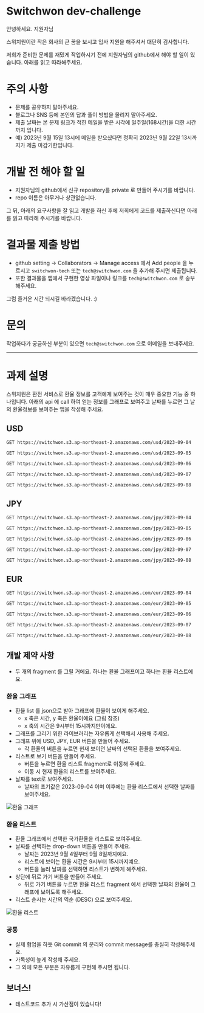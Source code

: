 # Switchwon dev-challenge
안녕하세요. 지원자님

스위치원이란 작은 회사의 큰 꿈을 보시고 입사 지원을 해주셔서 대단히 감사합니다.

저희가 준비한 문제를 재밌게 작업하시기 전에 지원자님의 github에서 해야 할 일이 있습니다. 아래를 읽고 따라해주세요.

# 주의 사항
- 문제를 공유하지 말아주세요.
- 블로그나 SNS 등에 본인의 답과 풀이 방법을 올리지 말아주세요.
- 제출 날짜는 본 문제 링크가 적힌 메일을 받은 시각에 일주일(168시간)을 더한 시간까지 입니다.
- 예) 2023년 9월 15일 13시에 메일을 받으셨다면 정확히 2023년 9월 22일 13시까지가 제출 마감기한입니다.

# 개발 전 해야 할 일
- 지원자님의 github에서 신규 repository를 private 로 만들어 주시기를 바랍니다.
- repo 이름은 아무거나 상관없습니다.

그 뒤, 아래의 요구사항을 잘 읽고 개발을 하신 후에 저희에게 코드를 제출하신다면 아래를 읽고 따라해 주시기를 바랍니다.
# 결과물 제출 방법
- github setting -> Collaborators -> Manage access 에서 Add people 을 누르시고 `switchwon-tech` 또는 `tech@switchwon.com` 을 추가해 주시면 제출됩니다.
- 또한 결과물을 앱에서 구현한 영상 파일이나 링크를  `tech@switchwon.com` 로 송부해주세요.

그럼 즐거운 시간 되시길 바라겠습니다. :)

# 문의
작업하다가 궁금하신 부분이 있으면 `tech@switchwon.com` 으로 이메일을 보내주세요.

---

# 과제 설명
스위치원은 환전 서비스로 환율 정보를 고객에게 보여주는 것이 매우 중요한 기능 중 하나입니다.
아래의 api 에 call 하여 얻는 정보를 그래프로 보여주고 날짜를 누르면 그 날의 환율정보를 보여주는 앱을 작성해 주세요.

## USD
`GET https://switchwon.s3.ap-northeast-2.amazonaws.com/usd/2023-09-04`

`GET https://switchwon.s3.ap-northeast-2.amazonaws.com/usd/2023-09-05`

`GET https://switchwon.s3.ap-northeast-2.amazonaws.com/usd/2023-09-06`

`GET https://switchwon.s3.ap-northeast-2.amazonaws.com/usd/2023-09-07`

`GET https://switchwon.s3.ap-northeast-2.amazonaws.com/usd/2023-09-08`

## JPY
`GET https://switchwon.s3.ap-northeast-2.amazonaws.com/jpy/2023-09-04`

`GET https://switchwon.s3.ap-northeast-2.amazonaws.com/jpy/2023-09-05`

`GET https://switchwon.s3.ap-northeast-2.amazonaws.com/jpy/2023-09-06`

`GET https://switchwon.s3.ap-northeast-2.amazonaws.com/jpy/2023-09-07`

`GET https://switchwon.s3.ap-northeast-2.amazonaws.com/jpy/2023-09-08`

## EUR
`GET https://switchwon.s3.ap-northeast-2.amazonaws.com/eur/2023-09-04`

`GET https://switchwon.s3.ap-northeast-2.amazonaws.com/eur/2023-09-05`

`GET https://switchwon.s3.ap-northeast-2.amazonaws.com/eur/2023-09-06`

`GET https://switchwon.s3.ap-northeast-2.amazonaws.com/eur/2023-09-07`

`GET https://switchwon.s3.ap-northeast-2.amazonaws.com/eur/2023-09-08`

## 개발 제약 사항
* 두 개의 fragment 를 그릴 거에요. 하나는 환율 그래프이고 하나는 환율 리스트에요.
### 환율 그래프
* 환율 list 를 json으로 받아 그래프에 환율이 보이게 해주세요.
	* x 축은 시간, y 축은 환율이에요 (그림 참조)
	* x 축의 시간은 9시부터 15시까지만이에요.
* 그래프를 그리기 위한 라이브러리는 자유롭게 선택해서 사용해 주세요.
* 그래프 위에 USD, JPY, EUR 버튼을 만들어 주세요.
	* 각 환율의 버튼을 누르면 현재 보이던 날짜의 선택된 환율을 보여주세요.
* 리스트로 보기 버튼을 만들어 주세요.
	* 버튼을 누르면 환율 리스트 fragment로 이동해 주세요.
	* 이동 시 현재 환율의 리스트를 보여주세요.
* 날짜를 text로 보여주세요.
	* 날짜의 초기값은 2023-09-04 이며 이후에는 환율 리스트에서 선택한 날짜를 보여주세요.

![환율 그래프](https://switchwon.s3.ap-northeast-2.amazonaws.com/switchwon-test-1.png)
### 환율 리스트
* 환율 그래프에서 선택한 국가환율을 리스트로 보여주세요.
* 날짜를 선택하는 drop-down 버튼을 만들어 주세요.
	* 날짜는 2023년 9월 4일부터 9월 8일까지예요.
	* 리스트에 보이는 환율 시간은 9시부터 15시까지예요.
	* 버튼을 눌러 날짜를 선택하면 리스트가 변하게 해주세요.
* 상단에 뒤로 가기 버튼을 만들어 주세요.
	* 뒤로 가기 버튼을 누르면 환율 리스트 fragment 에서 선택한 날짜의 환율이 그래프에 보이도록 해주세요.
* 리스트 순서는 시간의 역순 (DESC) 으로 보여주세요.

![환율 리스트](https://switchwon.s3.ap-northeast-2.amazonaws.com/switchwon-test-2.png)
### 공통
* 실제 협업을 하듯 Git commit 의 분리와 commit message를 충실히 작성해주세요.
* 가독성이 높게 작성해 주세요.
* 그 외에 모든 부분은 자유롭게 구현해 주시면 됩니다.

## 보너스!
* 테스트코드 추가 시 가산점이 있습니다!
